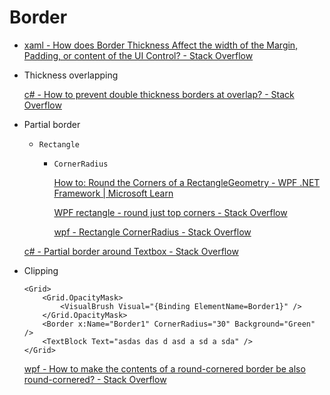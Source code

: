 # Border
- [xaml - How does Border Thickness Affect the width of the Margin, Padding, or content of the UI Control? - Stack Overflow](https://stackoverflow.com/questions/48602494/how-does-border-thickness-affect-the-width-of-the-margin-padding-or-content-of)

- Thickness overlapping

  [c# - How to prevent double thickness borders at overlap? - Stack Overflow](https://stackoverflow.com/questions/18448272/how-to-prevent-double-thickness-borders-at-overlap)

- Partial border
  - `Rectangle`
    - `CornerRadius`
      
      [How to: Round the Corners of a RectangleGeometry - WPF .NET Framework | Microsoft Learn](https://learn.microsoft.com/en-us/dotnet/desktop/wpf/graphics-multimedia/how-to-round-the-corners-of-a-rectanglegeometry?view=netframeworkdesktop-4.8)

      [WPF rectangle - round just top corners - Stack Overflow](https://stackoverflow.com/questions/1697413/wpf-rectangle-round-just-top-corners)

      [wpf - Rectangle CornerRadius - Stack Overflow](https://stackoverflow.com/questions/27274535/rectangle-cornerradius)

  [c# - Partial border around Textbox - Stack Overflow](https://stackoverflow.com/questions/32157348/partial-border-around-textbox)

- Clipping

  ```xaml
  <Grid>
      <Grid.OpacityMask>
          <VisualBrush Visual="{Binding ElementName=Border1}" />
      </Grid.OpacityMask>
      <Border x:Name="Border1" CornerRadius="30" Background="Green" />
      <TextBlock Text="asdas das d asd a sd a sda" />
  </Grid>
  ```

  [wpf - How to make the contents of a round-cornered border be also round-cornered? - Stack Overflow](https://stackoverflow.com/questions/324641/how-to-make-the-contents-of-a-round-cornered-border-be-also-round-cornered)